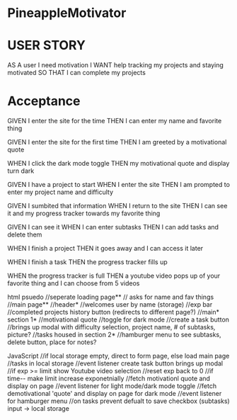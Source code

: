 # PineappleMotivator


# USER STORY
AS A user I need motivation
I WANT help tracking my projects and staying motivated
SO THAT I can complete my projects

# Acceptance
GIVEN I enter the site for the time
THEN I can enter my name and favorite thing

GIVEN I enter the site for the first time
THEN I am greeted by a motivational quote

WHEN I click the dark mode toggle
THEN my motivational quote and display turn dark

GIVEN I have a project to start
WHEN I enter the site
THEN I am prompted to enter my project name and difficulty

GIVEN I sumbited that information
WHEN I return to the site
THEN  I can see it and my progress tracker towards my favorite thing

GIVEN I can see it
WHEN I can enter subtasks
THEN I can add tasks and delete them

WHEN I finish a project
THEN it goes away and I can access it later

WHEN I finish a task
THEN the progress tracker fills up

WHEN the progress tracker is full
THEN a youtube video pops up of your favorite thing and I can choose from 5 videos

html psuedo
//seperate loading page**
//   asks for name and fav things
//main page**
//header*
//welcomes user by name (storage) 
//exp bar 
//completed projects history button (redirects to different page?)
//main* section 1*
//motivational quote
//toggle for dark mode
//create a task button
//brings up modal with difficulty selection, project name, # of subtasks, picture?
//tasks housed in section 2*
//hamburger menu to see subtasks, delete button, place for notes?


JavaScript
//if local storage empty, direct to form page, else load main page
//tasks in local storage
//event listener create task button brings up modal
//if exp >= limit show Youtube video selection
//reset exp back to 0
//if time-- make limit increase exponetnially
//fetch motivationl quote and display on page
//event listener for light mode/dark mode toggle
//fetch demotivational 'quote' and display on page for dark mode
//event listener for hamburger menu
//on tasks prevent defualt to save checkbox (subtasks) input -> local storage 
